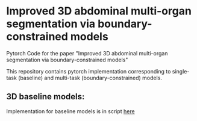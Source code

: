 # Improved 3D abdominal multi-organ segmentation via boundary-constrained models

Pytorch Code for the paper "Improved 3D abdominal multi-organ segmentation via boundary-constrained models"

This repository contains pytorch implementation corresponding to single-task (baseline) and multi-task (boundary-constrained) models.

## 3D baseline models:
Implementation for baseline models is in script [here](https://github.com/samra-irshad/3d-multitask-unet/blob/main/model/baseline_models.py)

